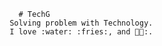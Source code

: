                      # TechG
                   Solving problem with Technology.   
                   I love :water: :fries:, and 🧑‍🎤:.
